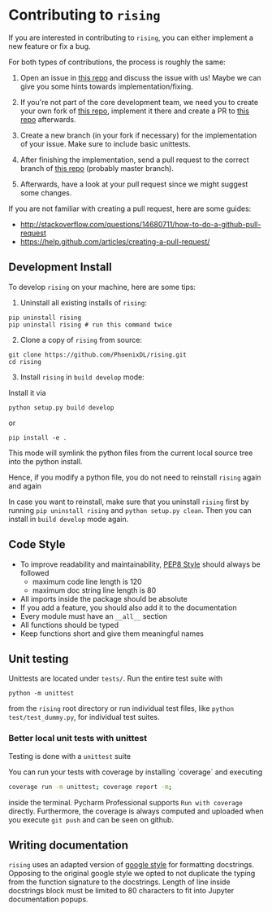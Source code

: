 # Contributing to `rising`

If you are interested in contributing to `rising`, you can either implement a new feature or fix a bug.

For both types of contributions, the process is roughly the same:

1. Open an issue in [this repo] and discuss
the issue with us! Maybe we can give you some hints towards
implementation/fixing.

2. If you're not part of the core development team, we need you to create your own fork of [this repo], implement it there and create a PR to [this repo] afterwards.

3. Create a new branch (in your fork if necessary) for the implementation of your issue.
Make sure to include basic unittests.

4. After finishing the implementation, send a pull request to the correct branch of [this repo] (probably master branch).

5. Afterwards, have a look at your pull request since we might suggest some
changes.


If you are not familiar with creating a pull request, here are some guides:
- http://stackoverflow.com/questions/14680711/how-to-do-a-github-pull-request
- https://help.github.com/articles/creating-a-pull-request/


## Development Install

To develop `rising` on your machine, here are some tips:

1. Uninstall all existing installs of `rising`:
```
pip uninstall rising
pip uninstall rising # run this command twice
```

2. Clone a copy of `rising` from source:

```
git clone https://github.com/PhoenixDL/rising.git
cd rising
```

3. Install `rising` in `build develop` mode:

Install it via

```
python setup.py build develop
```

or

```
pip install -e .
```

This mode will symlink the python files from the current local source tree into the
python install.

Hence, if you modify a python file, you do not need to reinstall `rising`
again and again

In case you want to reinstall, make sure that you uninstall `rising` first by running `pip uninstall rising`
and `python setup.py clean`. Then you can install in `build develop` mode again.

## Code Style
* To improve readability and maintainability, [PEP8 Style](https://www.python.org/dev/peps/pep-0008/) should always be followed
    * maximum code line length is 120
    * maximum doc string line length is 80
* All imports inside the package should be absolute
* If you add a feature, you should also add it to the documentation
* Every module must have an `__all__` section
* All functions should be typed
* Keep functions short and give them meaningful names

## Unit testing

Unittests are located under `tests/`. Run the entire test suite with

```
python -m unittest
```

from the `rising` root directory or run individual test files, like `python test/test_dummy.py`, for individual test suites.

### Better local unit tests with unittest
Testing is done with a `unittest` suite

You can run your tests with coverage by installing ´coverage´ and executing

```bash
coverage run -m unittest; coverage report -m;
```

inside the terminal. Pycharm Professional supports `Run with coverage` directly.
Furthermore, the coverage is always computed and uploaded when you execute `git push` and can be seen on github.

## Writing documentation

`rising` uses an adapted version of [google style](http://sphinxcontrib-napoleon.readthedocs.io/en/latest/example_google.html)
for formatting docstrings. Opposing to the original google style we opted to not duplicate the typing from the function
signature to the docstrings.
Length of line inside docstrings block must be limited to 80 characters to
fit into Jupyter documentation popups.

[this repo]: https://github.com/PhoenixDL/rising
